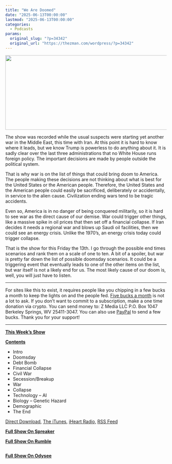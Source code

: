 ```yaml
---
title: "We Are Doomed"
date: "2025-06-13T00:00:00"
lastmod: "2025-06-13T00:00:00"
categories:
  - Podcasts
params:
  original_slug: "?p=34342"
  original_url: "https://thezman.com/wordpress/?p=34342"
---
```


[<img
src="http://thezman.com/wordpress/wp-content/uploads/2018/01/Power-Hour.png"
decoding="async" width="600" height="233" />](http://thezman.com/wordpress/wp-content/uploads/2018/01/Power-Hour.png)

The show was recorded while the usual suspects were starting yet another
war in the Middle East, this time with Iran. At this point it is hard to
know where it leads, but we know Trump is powerless to do anything about
it. It is sadly clear over the last three administrations that no White
House runs foreign policy. The important decisions are made by people
outside the political system.

That is why war is on the list of things that could bring doom to
America. The people making these decisions are not thinking about what
is best for the United States or the American people. Therefore, the
United States and the American people could easily be sacrificed,
deliberately or accidentally, in service to the alien cause.
Civilization ending wars tend to be tragic accidents.

Even so, America is in no danger of being conquered militarily, so it is
hard to see war as the direct cause of our demise. War could trigger
other things, like a massive spike in oil prices that then set off a
financial collapse. If Iran decides it needs a regional war and blows up
Saudi oil facilities, then we could see an energy crisis. Unlike the
1970’s, an energy crisis today could trigger collapse.

That is the show for this Friday the 13th. I go through the possible end
times scenarios and rank them on a scale of one to ten. A bit of a
spoiler, but war is pretty far down the list of possible doomsday
scenarios. It could be a triggering event that eventually leads to one
of the other items on the list, but war itself is not a likely end for
us. The most likely cause of our doom is, well, you will just have to
listen.

------------------------------------------------------------------------

For sites like this to exist, it requires people like you chipping in a
few bucks a month to keep the lights on and the people fed.
<a href="https://www.subscribestar.com/the-z-blog"
rel="noopener noreferrer" target="_blank">Five bucks a month</a> is not
a lot to ask. If you don’t want to commit to a subscription, make a one
time donation via crypto. You can send money to: Z Media LLC P.O. Box
1047 Berkeley Springs, WV 25411-3047. You can also use <a
href="https://www.paypal.com/cgi-bin/webscr?cmd=_s-xclick&amp;hosted_button_id=UDAS2Q8JYA6CN&amp;source=url"
rel="noopener noreferrer" target="_blank">PayPal</a> to send a few
bucks. Thank you for your support!

------------------------------------------------------------------------

**<u>This Week’s Show</u>**

**<u>Contents</u>**

-   Intro
-   Doomsday
-   Debt Bomb
-   Financial Collapse
-   Civil War
-   Secession/Breakup
-   War
-   Collapse
-   Technology – AI
-   Biology – Genetic Hazard
-   Demographic
-   The End

<a href="https://api.spreaker.com/v2/episodes/66540633/download.mp3"
rel="noopener" target="_blank">Direct Download</a>, <a
href="https://itunes.apple.com/us/podcast/the-z-blog-power-hour/id1262799640?mt=2"
rel="noopener noreferrer" target="_blank">The iTunes</a>,
<a href="https://www.iheart.com/podcast/the-z-blog-power-hour-29246491/"
rel="noopener noreferrer" target="_blank">iHeart Radio,</a>
<a href="https://www.spreaker.com/show/2589657/episodes/feed"
rel="noopener noreferrer" target="_blank">RSS Feed</a>

**<u>Full Show On Spreaker</u>**

**<u>Full Show On Rumble</u>**

<span class="mce_SELRES_start" mce-type="bookmark"
style="display: inline-block; width: 0px; overflow: hidden; line-height: 0;">﻿</span>

**<u>Full Show On Odysee</u>**
